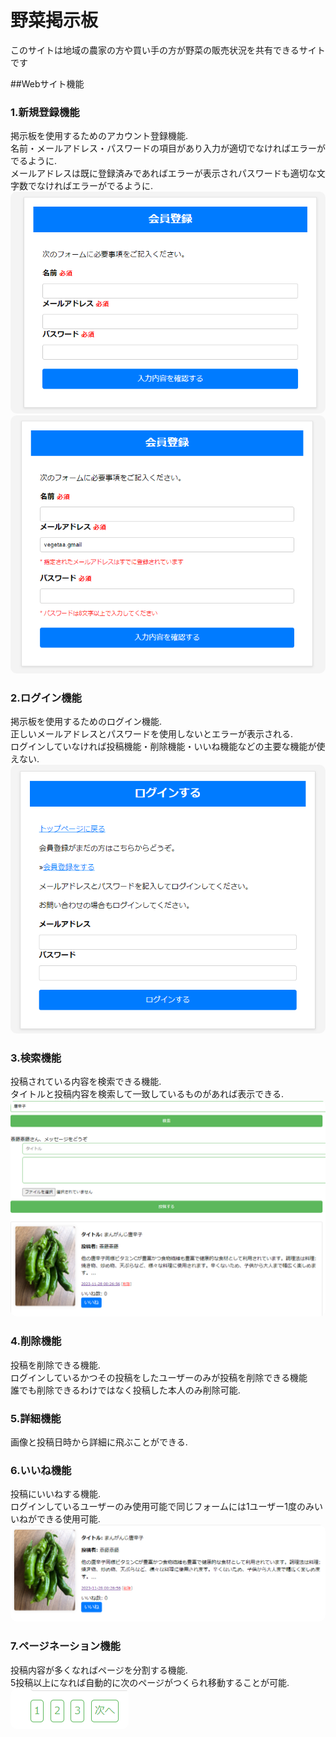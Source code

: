 # 野菜掲示板
このサイトは地域の農家の方や買い手の方が野菜の販売状況を共有できるサイトです<br>

##Webサイト機能

### 1.新規登録機能
掲示板を使用するためのアカウント登録機能.<br>
名前・メールアドレス・パスワードの項目があり入力が適切でなければエラーがでるように.<br>
メールアドレスは既に登録済みであればエラーが表示されパスワードも適切な文字数でなければエラーがでるように.<br>
<img src="./readmeimg/regist_screen.png" style="border-radius:10px;"><img src="./readmeimg/regist_error.png" style="border-radius:10px;">


### 2.ログイン機能
掲示板を使用するためのログイン機能.<br>
正しいメールアドレスとパスワードを使用しないとエラーが表示される.<br>
ログインしていなければ投稿機能・削除機能・いいね機能などの主要な機能が使えない.<br>
<img src="./readmeimg/login_screen.png" style="border-radius:10px;">

### 3.検索機能
投稿されている内容を検索できる機能.<br>
タイトルと投稿内容を検索して一致しているものがあれば表示できる.<br>
<img src="./readmeimg/search_screen.png" style="border-radius:10px;">

### 4.削除機能
投稿を削除できる機能.<br>
ログインしているかつその投稿をしたユーザーのみが投稿を削除できる機能<br>
誰でも削除できるわけではなく投稿した本人のみ削除可能.<br>

### 5.詳細機能
画像と投稿日時から詳細に飛ぶことができる.<br>

### 6.いいね機能
投稿にいいねする機能.<br>
ログインしているユーザーのみ使用可能で同じフォームには1ユーザー1度のみいいねができる使用可能.<br>
<img src="./readmeimg/view_screen.png" style="border-radius:10px;">

### 7.ページネーション機能
投稿内容が多くなればページを分割する機能.<br>
5投稿以上になれば自動的に次のページがつくられ移動することが可能.<br>
<img src="./readmeimg/page_screen.png" style="border-radius:10px;">



